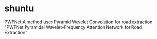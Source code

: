 # shuntu
PWFNet,A method uses Pyramid Wavelet Convolution for road extraction
"PWFNet Pyramidal Wavelet–Frequency Attention Network for Road Extraction"
